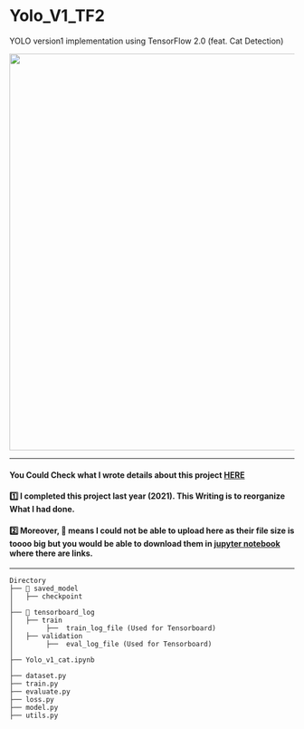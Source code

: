 # Yolo_V1_TF2

YOLO version1 implementation using TensorFlow 2.0 (feat. Cat Detection)

<p align="center">
  <img width="700" src="https://seongwoong-sk.github.io/assets/img/yolov1/yolosystem.png" "Amenity Detection">
</p>

-----

#### You Could Check what I wrote details about this project [HERE](https://seongwoong-sk.github.io/2021-10-05-cat-detection-using-yolov1/)

#### 1️⃣ I completed this project last year (2021). This Writing is to reorganize What I had done.

#### 2️⃣ Moreover, 🎇 means I could not be able to upload here as their file size is toooo big but you would be able to download them in [jupyter notebook](https://github.com/Seongwoong-sk/Yolo_V1_TF2/blob/main/Yolo_v1_cat.ipynb) where there are links. 

-----
```
Directory
├── 🎇 saved_model
│   ├── checkpoint
│
├── 🎇 tensorboard_log
│   ├── train
│        ├──  train_log_file (Used for Tensorboard)
│   ├── validation
│        ├──  eval_log_file (Used for Tensorboard)
│
├── Yolo_v1_cat.ipynb
│
├── dataset.py
├── train.py
├── evaluate.py
├── loss.py
├── model.py
├── utils.py

```
